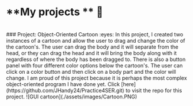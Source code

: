 # **My projects ** :raised_hands:
<br />
### Project: Object-Oriented Cartoon :eyes:
In this project, I created two instances of a cartoon and allow the user to drag and change the color of the cartoon's. The user can drag the body and it will separate from the head, or they can drag the head and it will bring the body along with it regardless of where the body has been dragged to. There is also a button panel with four different color options below the cartoon's. The user can click on a color button and then click on a body part and the color will change. I am proud of this project because it is perhaps the most complex object-oriented program I have done yet.
Click [here](https://github.com/JHandy24/Practice4SER.git) to visit the repo for this project.
![GUI cartoon](./assets/images/Cartoon.PNG)
